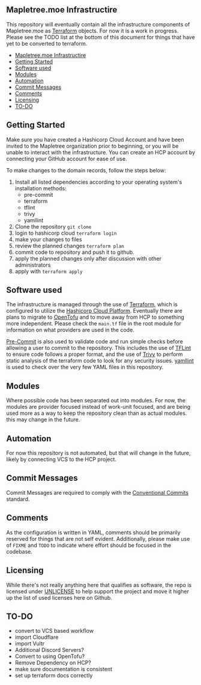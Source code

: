 ## Mapletree.moe Infrastructire
This repository will eventually contain all the infrastructure components of
Mapletree.moe as [Terraform][1] objects. For now it is a work in progress.
Please see the TODO list at the bottom of this document for things that have
yet to be converted to terraform.

- [Mapletree.moe Infrastructire](#mapletreemoe-infrastructire)
- [Getting Started](#getting-started)
- [Software used](#software-used)
- [Modules](#modules)
- [Automation](#automation)
- [Commit Messages](#commit-messages)
- [Comments](#comments)
- [Licensing](#licensing)
- [TO-DO](#to-do)

## Getting Started
Make sure you have created a Hashicorp Cloud Account and have been invited to
the Mapletree organization prior to beginning, or you will be unable to interact
with the infrastructure. You can create an HCP account by connecting your GitHub
account for ease of use.

To make changes to the domain records, follow the steps below:

  1. Install all listed dependencies according to your operating system's
  installation methods:
      - pre-commit
      - terraform
      - tflint
      - trivy
      - yamllint
  2. Clone the repository `git clone`
  3. login to hashicorp cloud `terraform login`
  4. make your changes to files
  5. review the planned changes `terraform plan`
  6. commit code to repository and push it to github.
  7. apply the planned changes only after discussion with other administrators
  8. apply with `terraform apply`

## Software used
The infrastructure is managed through the use of [Terraform][1], which is
configured to utilize the [Hashicorp Cloud Platform][2]. Eventually there are
plans to migrate to [OpenTofu][3] and to move away from HCP to something more
independent. Please check the `main.tf` file in the root module for information
on what providers are used in the code.

[Pre-Commit][4] is also used to validate code and run simple checks before
allowing a user to commit to the repository. This includes the use of
[TFLint][5] to ensure code follows a proper format, and the use of [Trivy][6] to
perform static analysis of the terraform code to look for any security issues.
[yamllint][7] is used to check over the very few YAML files in this repository.

## Modules
Where possible code has been separated out into modules. For now, the modules
are provider focused instead of work-unit focused, and are being used more as
a way to keep the repository clean than as actual modules. this may change in
the future.

## Automation
For now this repository is not automated, but that will change in the future,
likely by connecting VCS to the HCP project.

## Commit Messages
Commit Messages are required to comply with the [Conventional Commits][3]
standard.

## Comments
As the configuration is written in YAML, comments should be primarily reserved
for things that are not self evident. Additionally, please make use of `FIXME`
and `TODO` to indicate where effort should be focused in the codebase.

## Licensing
While there's not really anything here that qualifies as software, the repo is
licensed under [UNLICENSE][4] to help support the project and move it higher up
the list of used licenses here on Github.

## TO-DO
* convert to VCS based workflow
* import Cloudflare
* import Vultr
* Additional Discord Servers?
* Convert to using OpenTofu?
* Remove Dependency on HCP?
* make sure documentation is consistent
* set up terraform docs correctly

[1]: https://www.terraform.io
[2]: https://www.hashicorp.com/en/cloud
[3]: https://opentofu.org
[4]: https://pre-commit.com
[5]: https://github.com/terraform-linters/tflint
[6]: https://github.com/aquasecurity/trivy
[7]: https://yamllint.readthedocs.io
[4]: https://www.conventionalcommits.org/en/v1.0.0/
[5]: https://unlicense.org
